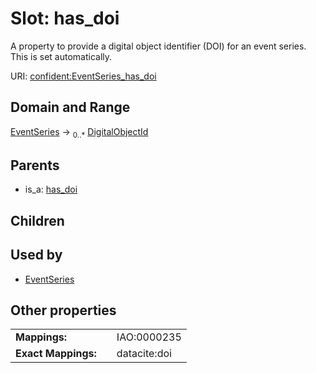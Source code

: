 
# Slot: has_doi


A property to provide a digital object identifier (DOI) for an event series. This is set automatically.

URI: [confident:EventSeries_has_doi](https://raw.githubusercontent.com/TIBHannover/ConfIDent_schema/main/src/linkml/confident_schema.yaml#EventSeries_has_doi)


## Domain and Range

[EventSeries](EventSeries.md) &#8594;  <sub>0..\*</sub> [DigitalObjectId](DigitalObjectId.md)

## Parents

 *  is_a: [has_doi](has_doi.md)

## Children


## Used by

 * [EventSeries](EventSeries.md)

## Other properties

|  |  |  |
| --- | --- | --- |
| **Mappings:** | | IAO:0000235 |
| **Exact Mappings:** | | datacite:doi |

